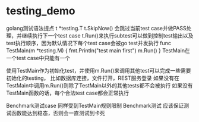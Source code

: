 # testing_demo
golang测试语法提点
t *testing.T
t.SkipNow() 会跳过当前test case并做PASS处理，并继续执行下一个test case
t.Run()来执行subtest可以做到控制test输出以及test执行顺序，因为默认情况下每个test case会被go test并发执行
func TestMain(m *testing.M) {
	fmt.Println("test main first")
	m.Run()
}
TestMain在一个test case中只能有一个

使用TestMain作为初始化test，并使用m.Run()来调用其他test可以完成一些需要初始化的testing，
比如数据库连接，文件打开，REST服务登录
如果没有在TestMain中调用m.Run()则除了TestMain以外的其他tests都不会被执行
如果没有TestMain函数的话，每个合法test case都会正常执行

Benchmark测试case 同样受到TestMain规则限制
Benchmark测试 应该保证测试函数能达到稳态，否则会一直测试到卡死

